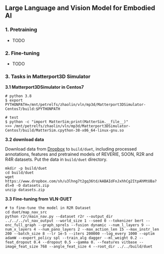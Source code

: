 ## Large Language and Vision Model for Embodied AI

### 1. Pretraining
- TODO
### 2. Fine-tuning
- TODO
### 3. Tasks in Matterport3D Simulator

**3.1 Matterport3DSimulator in Centos7**
```shell script
# python 3.8 
$ export PYTHONPATH=/mnt/petrelfs/zhaolin/vln/mp3d/Matterport3DSimulator-Centos7/build:$PYTHONPATH

# test
$ python -c "import MatterSim;print(MatterSim.__file__)"
>>> /mnt/petrelfs/zhaolin/vln/mp3d/Matterport3DSimulator-Centos7/build/MatterSim.cpython-38-x86_64-linux-gnu.so
```

**3.2 download data**

Download data from [Dropbox](https://www.dropbox.com/sh/u3lhng7t2gq36td/AABAIdFnJxhhCg2ItpAhMtUBa?dl=0) to `build/duet`, including processed annotations, features and pretrained models of REVERIE, SOON, R2R and R4R datasets. Put the data in `build/duet` directory.
```shell script
mkdir -p build/duet
cd build/duet
wget https://www.dropbox.com/sh/u3lhng7t2gq36td/AABAIdFnJxhhCg2ItpAhMtUBa?dl=0 -O datasets.zip
unzip datasets.zip
```

**3.3 Fine-tuning from VLN-DUET**
```shell script
# to fine-tune the model in R2R Dataset
cd duet/map_nav_src
python r2r/main_nav.py --dataset r2r --output_dir ../../../vl_nav_output --world_size 1 --seed 0 --tokenizer bert --enc_full_graph --graph_sprels --fusion dynamic --num_l_layers 9 --num_x_layers 4 --num_pano_layers 2 --max_action_len 15 --max_instr_len 200 --batch_size 8 --lr 1e-5 --iters 200000 --log_every 1000 --optim adamW --expert_policy spl --train_alg dagger --ml_weight 0.2 --feat_dropout 0.4 --dropout 0.5 --gamma 0. --features vitbase --image_feat_size 768 --angle_feat_size 4 --root_dir ../../build/duet
```


